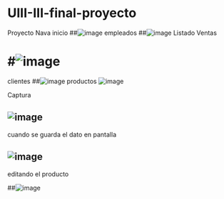 # UIII-III-final-proyecto
Proyecto Nava
inicio
##![image](https://github.com/user-attachments/assets/d7bf906f-4bdd-4fd2-b85e-128682aef954)
empleados
##![image](https://github.com/user-attachments/assets/723caa2f-6d84-4000-96b2-b8ada30bf235)
Listado Ventas
# #![image](https://github.com/user-attachments/assets/0116a622-9089-4158-a0f1-95143f3e52e8)
clientes
##![image](https://github.com/user-attachments/assets/bad24573-d4e3-462f-b1ea-01c669dea31c)
productos
![image](https://github.com/user-attachments/assets/2151693e-f8a3-4944-9d52-a6f4ecfbf55f)

Captura 
## ![image](https://github.com/user-attachments/assets/0f469ed0-acc3-4276-b5db-bd78ae57b254)
cuando se guarda el dato en pantalla
## ![image](https://github.com/user-attachments/assets/661fef4d-672d-44fd-af89-789495744f61)

editando el producto

##![image](https://github.com/user-attachments/assets/bb28efbf-8c77-4978-9651-ffe1bf667bab)






